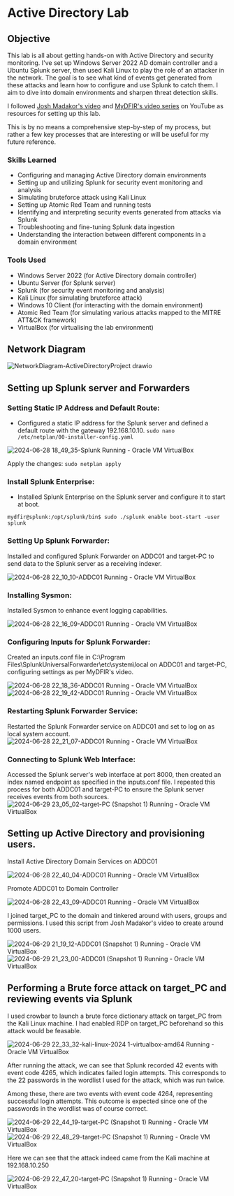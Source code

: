 # Active Directory Lab

## Objective

This lab is all about getting hands-on with Active Directory and security monitoring. I've set up Windows Server 2022 AD domain controller and a Ubuntu Splunk server, then used Kali Linux to play the role of an attacker in the network. The goal is to see what kind of events get generated from these attacks and learn how to configure and use Splunk to catch them. I aim to dive into domain environments and sharpen threat detection skills.

I followed <a href="https://www.youtube.com/watch?v=MHsI8hJmggI&t=3235s">Josh Madakor's video</a> and <a href="https://www.youtube.com/watch?v=mWqYyl89QaY">MyDFIR's video series</a> on YouTube as resources for setting up this lab.

This is by no means a comprehensive step-by-step of my process, but rather a few key processes that are interesting or will be useful for my future reference.
### Skills Learned

- Configuring and managing Active Directory domain environments
- Setting up and utilizing Splunk for security event monitoring and analysis
- Simulating bruteforce attack using Kali Linux
- Setting up Atomic Red Team and running tests
- Identifying and interpreting security events generated from attacks via Splunk
- Troubleshooting and fine-tuning Splunk data ingestion
- Understanding the interaction between different components in a domain environment

### Tools Used

- Windows Server 2022 (for Active Directory domain controller)
- Ubuntu Server (for Splunk server)
- Splunk (for security event monitoring and analysis)
- Kali Linux (for simulating bruteforce attack)
- Windows 10 Client (for interacting with the domain environment)
- Atomic Red Team (for simulating various attacks mapped to the MITRE ATT&CK framework)
- VirtualBox (for virtualising the lab environment)

## Network Diagram
![NetworkDiagram-ActiveDirectoryProject drawio](https://github.com/PaulMiguelSec/Active-Directory-Lab/assets/174075754/f44ce545-f677-4006-8a65-b447b6d2978f)

## Setting up Splunk server and Forwarders
### Setting Static IP Address and Default Route:

- Configured a static IP address for the Splunk server and defined a default route with the gateway 192.168.10.10.
```sudo nano /etc/netplan/00-installer-config.yaml```

![2024-06-28 18_49_35-Splunk  Running  - Oracle VM VirtualBox](https://github.com/PaulMiguelSec/Active-Directory-Lab/assets/174075754/99ee31d7-40c0-4739-8581-c6d72613b066)

Apply the changes:
```sudo netplan apply```

### Install Splunk Enterprise:

- Installed Splunk Enterprise on the Splunk server and configure it to start at boot.

```mydfir@splunk:/opt/splunk/bin$ sudo ./splunk enable boot-start -user splunk```

### Setting Up Splunk Forwarder:
Installed and configured Splunk Forwarder on ADDC01 and target-PC to send data to the Splunk server as a receiving indexer.

![2024-06-28 22_10_10-ADDC01  Running  - Oracle VM VirtualBox](https://github.com/PaulMiguelSec/Active-Directory-Lab/assets/174075754/54bdd7fe-3954-4c2e-8613-6ec049293241)

### Installing Sysmon:

Installed Sysmon to enhance event logging capabilities.

![2024-06-28 22_16_09-ADDC01  Running  - Oracle VM VirtualBox](https://github.com/PaulMiguelSec/Active-Directory-Lab/assets/174075754/306160cf-69bd-4322-b2ee-50dbd73b66eb)

### Configuring Inputs for Splunk Forwarder:

Created an inputs.conf file in C:\Program Files\SplunkUniversalForwarder\etc\system\local on ADDC01 and target-PC, configuring settings as per MyDFIR's video.

![2024-06-28 22_18_36-ADDC01  Running  - Oracle VM VirtualBox](https://github.com/PaulMiguelSec/Active-Directory-Lab/assets/174075754/7b973c10-11a6-4620-949e-bc233cf55736)
![2024-06-28 22_19_42-ADDC01  Running  - Oracle VM VirtualBox](https://github.com/PaulMiguelSec/Active-Directory-Lab/assets/174075754/dc816365-9ca2-4435-af25-8d3e7e35aece)

### Restarting Splunk Forwarder Service:

Restarted the Splunk Forwarder service on ADDC01 and set to log on as local system account.
![2024-06-28 22_21_07-ADDC01  Running  - Oracle VM VirtualBox](https://github.com/PaulMiguelSec/Active-Directory-Lab/assets/174075754/4aa87cdf-4e3e-49a8-a2fe-a0eae7de8f4f)

### Connecting to Splunk Web Interface:

Accessed the Splunk server's web interface at port 8000, then created an index named endpoint as specified in the inputs.conf file. I repeated this process for both ADDC01 and target-PC to ensure the Splunk server receives events from both sources.
![2024-06-29 23_05_02-target-PC (Snapshot 1)  Running  - Oracle VM VirtualBox](https://github.com/PaulMiguelSec/Active-Directory-Lab/assets/174075754/fa26209e-7ad2-4136-a5f5-7ec7fba9c232)

## Setting up Active Directory and provisioning users.

Install Active Directory Domain Services on ADDC01

![2024-06-28 22_40_04-ADDC01  Running  - Oracle VM VirtualBox](https://github.com/PaulMiguelSec/Active-Directory-Lab/assets/174075754/80c01684-787a-4639-8f61-a3a8ab7270a7)

Promote ADDC01 to Domain Controller

![2024-06-28 22_43_09-ADDC01  Running  - Oracle VM VirtualBox](https://github.com/PaulMiguelSec/Active-Directory-Lab/assets/174075754/39653cdf-11f8-4527-ac06-588629e50e05)

I joined target_PC to the domain and tinkered around with users, groups and permissions. I used this script from Josh Madakor's video to create around 1000 users.

![2024-06-29 21_19_12-ADDC01 (Snapshot 1)  Running  - Oracle VM VirtualBox](https://github.com/PaulMiguelSec/Active-Directory-Lab/assets/174075754/64f8e66c-9404-40de-bb38-5e15b0b4d69a)
![2024-06-29 21_23_00-ADDC01 (Snapshot 1)  Running  - Oracle VM VirtualBox](https://github.com/PaulMiguelSec/Active-Directory-Lab/assets/174075754/5501aaa0-120e-4540-8630-00087fb0f77d)

## Performing a Brute force attack on target_PC and reviewing events via Splunk

I used crowbar to launch a brute force dictionary attack on target_PC from the Kali Linux machine. I had enabled RDP on target_PC beforehand so this attack would be feasable.

![2024-06-29 22_33_32-kali-linux-2024 1-virtualbox-amd64  Running  - Oracle VM VirtualBox](https://github.com/PaulMiguelSec/Active-Directory-Lab/assets/174075754/bc6e4d08-5653-45e0-a549-00d88246d945)

After running the attack, we can see that Splunk recorded 42 events with event code 4265, which indicates failed login attempts. This corresponds to the 22 passwords in the wordlist I used for the attack, which was run twice.

Among these, there are two events with event code 4264, representing successful login attempts. This outcome is expected since one of the passwords in the wordlist was of course correct.

![2024-06-29 22_44_19-target-PC (Snapshot 1)  Running  - Oracle VM VirtualBox](https://github.com/PaulMiguelSec/Active-Directory-Lab/assets/174075754/2d796524-390b-449e-86cc-615b9cad0b3a)
![2024-06-29 22_48_29-target-PC (Snapshot 1)  Running  - Oracle VM VirtualBox](https://github.com/PaulMiguelSec/Active-Directory-Lab/assets/174075754/643611dd-b8e9-41d4-9784-60ffa72060ae)

Here we can see that the attack indeed came from the Kali machine at 192.168.10.250

![2024-06-29 22_47_20-target-PC (Snapshot 1)  Running  - Oracle VM VirtualBox](https://github.com/PaulMiguelSec/Active-Directory-Lab/assets/174075754/2770fcbd-b06a-4ba2-8b40-10d6a2ca347f)
